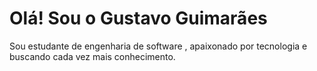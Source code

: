 # Olá! Sou o Gustavo Guimarães
Sou estudante de engenharia de software , apaixonado por tecnologia e buscando cada vez mais conhecimento.
